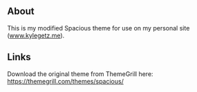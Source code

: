 ## About

This is my modified Spacious theme for use on my personal site (www.kylegetz.me).

## Links

Download the original theme from ThemeGrill here: https://themegrill.com/themes/spacious/
